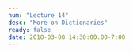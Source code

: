 ```yaml
---
num: "Lecture 14"
desc: "More on Dictionaries"
ready: false
date: 2018-03-08 14:30:00.00-7:00
---
```

